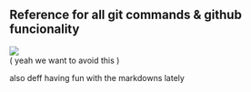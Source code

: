 ## Reference for all git commands & github funcionality

<img src="https://media.giphy.com/media/cFkiFMDg3iFoI/giphy.gif">
<br/>
(&nbspyeah we want to avoid this&nbsp)

also deff having fun with the markdowns lately
